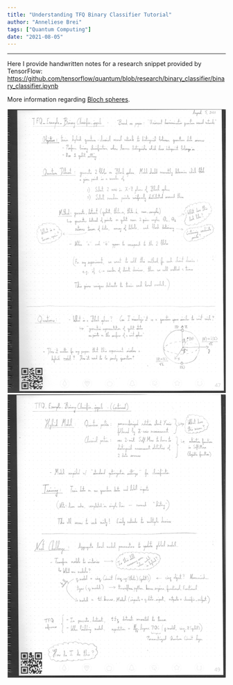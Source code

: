 ```yaml
---
title: "Understanding TFQ Binary Classifier Tutorial"
author: "Anneliese Brei"
tags: ["Quantum Computing"] 
date: "2021-08-05" 
---
```

-------
Here I provide handwritten notes for a research snippet provided by TensorFlow: https://github.com/tensorflow/quantum/blob/research/binary_classifier/binary_classifier.ipynb

More information regarding [Bloch spheres](https://en.wikipedia.org/wiki/Bloch_sphere).

![Binary Classifier Experiment](research-aug5a.png "Complete diagram")
![Binary Classifier Experiment](research-aug5b.png "Complete diagram")